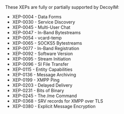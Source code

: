 
These XEPs are fully or partially supported by DecoyIM:
- XEP-0004 - Data Forms
- XEP-0030 - Service Discovery
- XEP-0045 - Multi-User Chat
- XEP-0047 - In-Band Bytestreams
- XEP-0054 - vcard-temp
- XEP-0065 - SOCKS5 Bytestreams
- XEP-0077 - In-Band Registration
- XEP-0092 - Software Version
- XEP-0095 - Stream Initiation
- XEP-0096 - SI File Transfer
- XEP-0115 - Entity Capabilities
- XEP-0136 - Message Archiving
- XEP-0199 - XMPP Ping
- XEP-0203 - Delayed Delivery
- XEP-0231 - Bits of Binary
- XEP-0245 - The /me Command
- XEP-0368 - SRV records for XMPP over TLS
- XEP-0380 - Explicit Message Encryption
